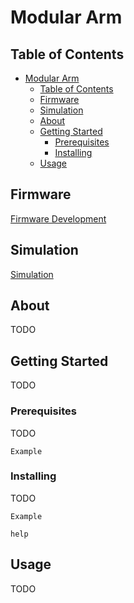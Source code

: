 # Modular Arm

## Table of Contents

- [Modular Arm](#modular-arm)
  - [Table of Contents](#table-of-contents)
  - [Firmware](#firmware)
  - [Simulation](#simulation)
  - [About](#about)
  - [Getting Started ](#getting-started-)
    - [Prerequisites](#prerequisites)
    - [Installing](#installing)
  - [Usage ](#usage-)


## Firmware

[Firmware Development](firmware)

## Simulation
[Simulation](simulation)
## About

TODO

## Getting Started <a name = "getting_started"></a>

TODO

### Prerequisites

TODO

```
Example
```

### Installing

TODO
```
Example
```



```
help
```



## Usage <a name = "usage"></a>

TODO
